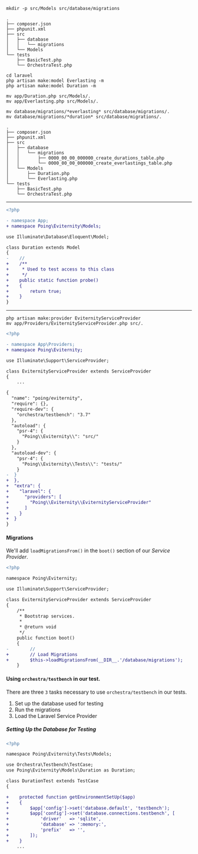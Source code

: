 ```shell
mkdir -p src/Models src/database/migrations
```

```
.
├── composer.json
├── phpunit.xml
├── src
│   ├── database
│   │   └── migrations
│   └── Models
└── tests
    ├── BasicTest.php
    └── OrchestraTest.php 
```

```
cd laravel
php artisan make:model Everlasting -m
php artisan make:model Duration -m

mv app/Duration.php src/Models/.
mv app/Everlasting.php src/Models/.

mv database/migrations/*everlasting* src/database/migrations/.
mv database/migrations/*duration* src/database/migrations/.
```

```
.
├── composer.json
├── phpunit.xml
├── src
│   ├── database
│   │   └── migrations
│   │       ├── 0000_00_00_000000_create_durations_table.php
│   │       └── 0000_00_00_000000_create_everlastings_table.php
│   └── Models
│       ├── Duration.php
│       └── Everlasting.php
└── tests
    ├── BasicTest.php
    └── OrchestraTest.php
```


----

```diff
<?php

- namespace App;
+ namespace Poing\Eviternity\Models;

use Illuminate\Database\Eloquent\Model;

class Duration extends Model
{
-    //
+    /**
+     * Used to test access to this class
+     */
+    public static function probe()
+    {
+        return true;
+    }
}
```


----



```shell
php artisan make:provider EviternityServiceProvider
mv app/Providers/EviternityServiceProvider.php src/.
```

```diff
<?php

- namespace App\Providers;
+ namespace Poing\Eviternity;

use Illuminate\Support\ServiceProvider;

class EviternityServiceProvider extends ServiceProvider
{
    ...
```

```diff
{
  "name": "poing/eviternity",
  "require": {},
  "require-dev": {
    "orchestra/testbench": "3.7"
  },
  "autoload": {
    "psr-4": {
      "Poing\\Eviternity\\": "src/"
    }
  },
  "autoload-dev": {
    "psr-4": {
      "Poing\\Eviternity\\Tests\\": "tests/"
    }
-  }
+  },
+  "extra": {
+    "laravel": {
+      "providers": [
+        "Poing\\Eviternity\\EviternityServiceProvider"
+      ]
+    }
+  }
}
```

#### Migrations

We'll add `loadMigrationsFrom()` in the `boot()` section of our *Service Provider*.

```diff
<?php

namespace Poing\Eviternity;

use Illuminate\Support\ServiceProvider;

class EviternityServiceProvider extends ServiceProvider
{
    /**
     * Bootstrap services.
     *
     * @return void
     */
    public function boot()
    {
-        //
+        // Load Migrations
+        $this->loadMigrationsFrom(__DIR__.'/database/migrations');
    }
```


#### Using `orchestra/testbench` in our test.

There are three `3` tasks necessary to use `orchestra/testbench` in our tests.

1. Set up the database used for testing
1. Run the migrations 
1. Load the Laravel Service Provider

##### Setting Up the Database for Testing

```diff
<?php

namespace Poing\Eviternity\Tests\Models;

use Orchestra\Testbench\TestCase;
use Poing\Eviternity\Models\Duration as Duration;

class DurationTest extends TestCase
{

+    protected function getEnvironmentSetUp($app)
+    {
+        $app['config']->set('database.default', 'testbench');
+        $app['config']->set('database.connections.testbench', [
+            'driver'   => 'sqlite',
+            'database' => ':memory:',
+            'prefix'   => '',
+        ]);
+    }
    ...
``` 
